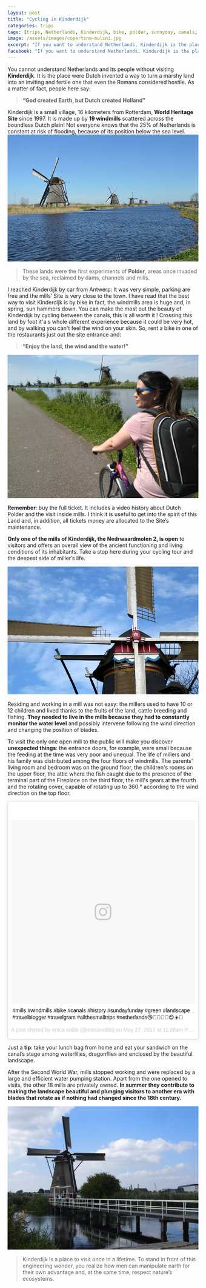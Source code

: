 ```yaml
---
layout: post
title: "Cycling in Kinderdijk"
categories: trips
tags: [trips, Netherlands, Kinderdijk, bike, polder, sunnyday, canals, windmills, millers, landscape, water, nature]
image: /assets/images/copertina-mulini.jpg
excerpt: "If you want to understand Netherlands, Kinderdijk is the place to go"
facebook: "If you want to understand Netherlands, Kinderdijk is the place to go"
---
```



You cannot understand Netherlands and its people without visiting **Kinderdijk**. It is the place were Dutch invented a way to turn a marshy land into an inviting and fertile one that even the Romans considered hostile. As a matter of fact, people here say:  

> **“God created Earth, but Dutch created Holland”**

Kinderdijk is a small village, 16 kilometers from Rotterdam, **World Heritage Site** since 1997. It is made up by **19 windmills** scattered across the boundless Dutch plain!
Not everyone knows that the 25% of Netherlands is constant at risk of flooding, because of its position below the sea level.
![Canals](/assets/images/sea-level3.jpg)
> These lands were the first experiments of **Polder**, areas once invaded by the sea, reclaimed by dams, channels and mills.

I reached Kinderdijk by car from Antwerp: It was very simple, parking are free and the mills’ Site is very close to the town. I have read that the best way to visit Kinderdijk is by bike in fact, the windmills area is huge and, in spring, sun hammers down. You can make the most out the beauty of Kinderdijk by cycling between the canals, this is all worth it ! Crossing this land by foot it'a s whole different experience because it could be very hot, and by walking you can't feel the wind on your skin. So, rent a bike in one of the restaurants just out the site entrance and:

> **“Enjoy the land, the wind and the water!”**

![Cycling among windmills](/assets/images/kinderdijk.jpg)

**Remember**: buy the full ticket. lt includes a video history about Dutch Polder and the visit inside mills. I think it is useful to get into the spirit of this Land and, in addition, all tickets money are allocated to the Site’s maintenance.

**Only one of the mills of Kinderdijk, the Nedrwaardmolen 2, is open** to visitors and offers an overall view of the ancient functioning and living conditions of its inhabitants. Take a stop here during your cycling tour and the deepest side of miller’s life.

![Mill blades](/assets/images/windmill-blades.jpg)

Residing and working in a mill was not easy: the millers used to have 10 or 12 children and lived thanks to the fruits of the land, cattle breeding and fishing. **They needed to live in the mills because they had to constantly monitor the water level** and possibly intervene following the wind direction and changing the position of blades.


To visit the only one open mill to the public will make you discover **unexpected things**: the entrance doors, for example, were small because the feeding at the time was very poor and unequal.
The life of millers and his family was distributed among the four floors of windmills. The parents' living room and bedroom was on the ground floor, the children's rooms on the upper floor, the attic where the fish caught due to the presence of the terminal part of the Fireplace on the third floor, the mill's gears at the fourth and the rotating cover, capable of rotating up to 360 ° according to the wind direction on the top floor.
<blockquote class="instagram-media" data-instgrm-captioned data-instgrm-version="7" style=" background:#FFF; border:0; border-radius:3px; box-shadow:0 0 1px 0 rgba(0,0,0,0.5),0 1px 10px 0 rgba(0,0,0,0.15); margin: 1px; max-width:658px; padding:0; width:99.375%; width:-webkit-calc(100% - 2px); width:calc(100% - 2px);"><div style="padding:8px;"> <div style=" background:#F8F8F8; line-height:0; margin-top:40px; padding:50.0% 0; text-align:center; width:100%;"> <div style=" background:url(data:image/png;base64,iVBORw0KGgoAAAANSUhEUgAAACwAAAAsCAMAAAApWqozAAAABGdBTUEAALGPC/xhBQAAAAFzUkdCAK7OHOkAAAAMUExURczMzPf399fX1+bm5mzY9AMAAADiSURBVDjLvZXbEsMgCES5/P8/t9FuRVCRmU73JWlzosgSIIZURCjo/ad+EQJJB4Hv8BFt+IDpQoCx1wjOSBFhh2XssxEIYn3ulI/6MNReE07UIWJEv8UEOWDS88LY97kqyTliJKKtuYBbruAyVh5wOHiXmpi5we58Ek028czwyuQdLKPG1Bkb4NnM+VeAnfHqn1k4+GPT6uGQcvu2h2OVuIf/gWUFyy8OWEpdyZSa3aVCqpVoVvzZZ2VTnn2wU8qzVjDDetO90GSy9mVLqtgYSy231MxrY6I2gGqjrTY0L8fxCxfCBbhWrsYYAAAAAElFTkSuQmCC); display:block; height:44px; margin:0 auto -44px; position:relative; top:-22px; width:44px;"></div></div> <p style=" margin:8px 0 0 0; padding:0 4px;"> <a href="https://www.instagram.com/p/BUmxWIJDgbj/" style=" color:#000; font-family:Arial,sans-serif; font-size:14px; font-style:normal; font-weight:normal; line-height:17px; text-decoration:none; word-wrap:break-word;" target="_blank">#mills #windmills #bike #canals #history #sundayfunday #green #landscape #travelblogger #travelgram #allthesmalltrips #netherlands😘💛🇳🇱🌷😉☀️🌿</a></p> <p style=" color:#c9c8cd; font-family:Arial,sans-serif; font-size:14px; line-height:17px; margin-bottom:0; margin-top:8px; overflow:hidden; padding:8px 0 7px; text-align:center; text-overflow:ellipsis; white-space:nowrap;">A post shared by enica soldo (@enicasoldo) on <time style=" font-family:Arial,sans-serif; font-size:14px; line-height:17px;" datetime="2017-05-27T18:26:27+00:00">May 27, 2017 at 11:26am PDT</time></p></div></blockquote> <script async defer src="//platform.instagram.com/en_US/embeds.js"></script>


Just a **tip**: take your lunch bag from home and eat your sandwich on the canal’s stage among waterlilies, dragonflies and enclosed by the beautiful landscape.

After the Second World War, mills stopped working and were replaced by a large and efficient water pumping station. Apart from the one opened to visits, the other 18 mills are privately owned. **In summer they contribute to making the landscape beautiful and plunging visitors to another era with blades that rotate as if nothing had changed since the 18th century.**

![The open mill](/assets/images/open-mill.jpg)


> Kinderdijk is a place to visit once in a lifetime. To stand in front of this engineering wonder, you realize how men can manipulate earth for their own advantage and, at the same time, respect nature’s ecosystems.
